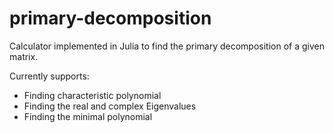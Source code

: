 # primary-decomposition

Calculator implemented in Julia to find the primary decomposition of a given matrix.

Currently supports:
- Finding characteristic polynomial
- Finding the real and complex Eigenvalues
- Finding the minimal polynomial
